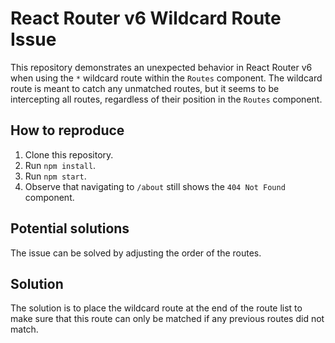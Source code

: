 # React Router v6 Wildcard Route Issue

This repository demonstrates an unexpected behavior in React Router v6 when using the `*` wildcard route within the `Routes` component.  The wildcard route is meant to catch any unmatched routes, but it seems to be intercepting all routes, regardless of their position in the `Routes` component.

## How to reproduce

1. Clone this repository.
2. Run `npm install`.
3. Run `npm start`.
4. Observe that navigating to `/about` still shows the `404 Not Found` component.

## Potential solutions

The issue can be solved by adjusting the order of the routes.

## Solution

The solution is to place the wildcard route at the end of the route list to make sure that this route can only be matched if any previous routes did not match.